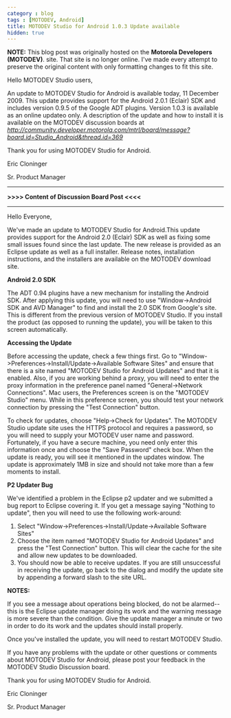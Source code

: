 ```yaml
---
category : blog
tags : [MOTODEV, Android]
title: MOTODEV Studio for Android 1.0.3 Update available
hidden: true
---
```

**NOTE:** This blog post was originally hosted on the **Motorola Developers (MOTODEV)**. site. That site is no longer online. I've made every attempt to preserve the original content with only formatting changes to fit this site.

Hello MOTODEV Studio users,

An update to MOTODEV Studio for Android is available today, 11 December
2009. This update provides support for the Android 2.0.1 (Eclair) SDK
and includes version 0.9.5 of the Google ADT plugins. Version 1.0.3 is
available as an online updateo only. A description of the update and how
to install it is available on the MOTODEV discussion boards at
*http://community.developer.motorola.com/mtrl/board/message?board.id=Studio_Android&thread.id=369*

Thank you for using MOTODEV Studio for Android.

Eric Cloninger

Sr. Product Manager

------------------------------------------------------------------------

**&gt;&gt;&gt;&gt; Content of Discussion Board Post &lt;&lt;&lt;&lt;**

------------------------------------------------------------------------

Hello Everyone,

We've made an update to MOTODEV Studio for Android.This update provides
support for the Android 2.0 (Eclair) SDK as well as fixing some small
issues found since the last update. The new release is provided as an
Eclipse update as well as a full installer. Release notes, installation
instructions, and the installers are available on the MOTODEV download
site.

**Android 2.0 SDK**

The ADT 0.94 plugins have a new mechanism for installing the Android
SDK. After applying this update, you will need to use
"Window-&gt;Android SDK and AVD Manager" to find and install the 2.0 SDK
from Google's site. This is different from the previous version of
MOTODEV Studio. If you install the product (as opposed to running the
update), you will be taken to this screen automatically.

**Accessing the Update**

Before accessing the update, check a few things first. Go to
"Window-&gt;Preferences-&gt;Install/Update-&gt;Available Software Sites"
and ensure that there is a site named "MOTODEV Studio for Android
Updates" and that it is enabled. Also, if you are working behind a
proxy, you will need to enter the proxy information in the preference
panel named "General-&gt;Network Connections". Mac users, the
Preferences screen is on the "MOTODEV Studio" menu. While in this
preference screen, you should test your network connection by pressing
the "Test Connection" button.

To check for updates, choose "Help-&gt;Check for Updates". The MOTODEV
Studio update site uses the HTTPS protocol and requires a password, so
you will need to supply your MOTODEV user name and password.
Fortunately, if you have a secure machine, you need only enter this
information once and choose the "Save Password" check box. When the
update is ready, you will see it mentioned in the updates window. The
update is approximately 1MB in size and should not take more than a few
moments to install.

**P2 Updater Bug**

We've identified a problem in the Eclipse p2 updater and we submitted a
bug report to Eclipse covering it. If you get a message saying "Nothing
to update", then you will need to use the following work-around:

1.  Select "Window-&gt;Preferences-&gt;Install/Update-&gt;Available
    Software Sites"
2.  Choose the item named "MOTODEV Studio for Android Updates" and press
    the "Test Connection" button. This will clear the cache for the site
    and allow new updates to be downloaded.
3.  You should now be able to receive updates. If you are still
    unsuccessful in receiving the update, go back to the dialog and
    modify the update site by appending a forward slash to the site URL.

**NOTES:**

If you see a message about operations being blocked, do not be
alarmed--this is the Eclipse update manager doing its work and the
warning message is more severe than the condition. Give the update
manager a minute or two in order to do its work and the updates should
install properly.

Once you've installed the update, you will need to restart MOTODEV
Studio.

If you have any problems with the update or other questions or comments
about MOTODEV Studio for Android, please post your feedback in the
MOTODEV Studio Discussion board.

Thank you for using MOTODEV Studio for Android.

Eric Cloninger

Sr. Product Manager
